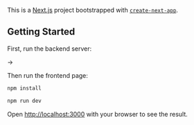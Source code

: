 This is a [Next.js](https://nextjs.org) project bootstrapped with [`create-next-app`](https://nextjs.org/docs/app/api-reference/cli/create-next-app).

## Getting Started

First, run the backend server:

->

Then run the frontend page:

```bash
npm install

npm run dev
```

Open [http://localhost:3000](http://localhost:3000) with your browser to see the result.
